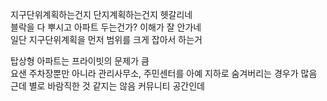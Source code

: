 ﻿지구단위계획하는건지 단지계획하는건지 헷갈리네  
블락을 다 뿌시고 아파트 두는건가? 이해가 잘 안가네  
일단 지구단위계획을 먼저 범위를 크게 잡아서 하는거

탑상형 아파트는 프라이빗의 문제가 큼  
요샌 주차장뿐만 아니라 관리사무소, 주민센터를 아예 지하로 숨겨버리는 경우가 많음  
근데 별로 바람직한 것 같지는 않음 커뮤니티 공간인데

